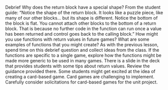 Debrief
Why does the return block have a special shape?
From the student guide: “Notice the shape of the return block. It looks like a puzzle piece, like many of our other blocks… but its shape is different. Notice the bottom of the block is flat. You cannot attach other blocks to the bottom of a return block. That is because no further code in the function can run once a value has been returned and control goes back to the calling block.”
How might you use functions with return values in future games? What are some examples of functions that you might create?
As with the previous lesson, spend time on this debrief question and collect ideas from the class. If the functions are specific to a single game, explore how the functions might be made more generic to be used in many games.
There is a slide in the deck that provides students with some tips about return values. Review the guidance provided there.
Some students might get excited at the idea of creating a card-based game. Card games are challenging to implement. Carefully consider solicitations for card-based games for the unit project.
